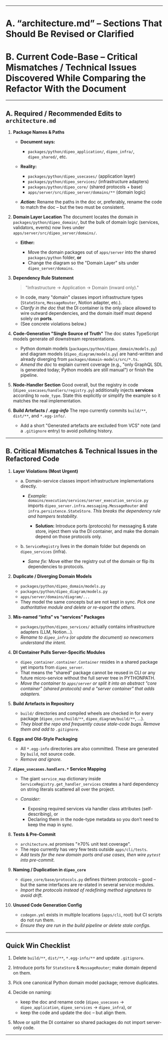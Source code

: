 
---

# A. “architecture.md” – Sections That Should Be Revised or Clarified

# B. Current Code-Base – Critical Mismatches / Technical Issues Discovered While Comparing the Refactor With the Document

---

## A. Required / Recommended Edits to `architecture.md`

1. **Package Names & Paths**

   * **Document says:**

     * `packages/python/dipeo_application/`, `dipeo_infra/`, `dipeo_shared/`, etc.
   * **Reality:**

     * `packages/python/dipeo_usecases/` (application layer)
     * `packages/python/dipeo_services/` (infrastructure adapters)
     * `packages/python/dipeo_core/` (shared protocols + base)
     * `apps/server/src/dipeo_server/domains/**` (domain logic)
   * ***Action:*** Rename the paths in the doc or, preferably, rename the code to match the doc – but the two must be consistent.

2. **Domain Layer Location**
   The document locates the domain in `packages/python/dipeo_domain/`, but the bulk of domain logic (services, validators, events) now lives under `apps/server/src/dipeo_server/domains/`.

   * **Either:**

     * Move the domain packages out of `apps/server` into the shared `packages/python` folder, **or**
     * Change the diagram so the "Domain Layer" sits under `dipeo_server/domains`.

3. **Dependency Rule Statement**

   > "Infrastructure → Application → Domain (inward only)."

   * In code, many "domain" classes import infrastructure types (`StateStore`, `MessageRouter`, Notion adapter, etc.).
   * *Clarify in the doc* that the DI container is the only place allowed to wire outward dependencies, and the domain itself must depend solely on **ports**.
   * (See concrete violations below.)

4. **Code-Generation "Single Source of Truth"**
   The doc states TypeScript models generate *all* downstream representations.

   * Python domain models (`packages/python/dipeo_domain/models.py`) and diagram models (`dipeo_diagram/models.py`) are hand-written and already diverging from `packages/domain-models/src/*.ts`.
   * *Amend the doc* to explain current coverage (e.g., "only GraphQL SDL is generated today; Python models are still manual") or finish the pipeline.

5. **Node-Handler Section**
   Good overall, but the registry in code (`dipeo_usecases/handlers/registry.py`) additionally injects **services** according to `node_type`. State this explicitly or simplify the example so it matches the real implementation.

6. **Build Artefacts / *.egg-info***
   The repo currently commits `build/**`, `dist/**`, and `*.egg-info/`.

   * Add a short "Generated artefacts are excluded from VCS" note (and a `.gitignore` entry) to avoid polluting history.

---

## B. Critical Mismatches & Technical Issues in the Refactored Code

1. **Layer Violations (Most Urgent)**

   * a. Domain-service classes import infrastructure implementations directly.

     * *Example:*
       `domains/execution/services/server_execution_service.py` imports
       `dipeo_server.infra.messaging.MessageRouter` and `infra.persistence.StateStore`.
       *This breaks the dependency rule and hampers testability.*

       * **Solution:** Introduce ports (protocols) for messaging & state store, inject them via the DI container, and make the domain depend on those protocols only.
   * b. `ServiceRegistry` lives in the domain folder but depends on `dipeo_services` (infra).

     * *Same fix:* Move either the registry out of the domain or flip its dependencies to protocols.

2. **Duplicate / Diverging Domain Models**

   * `packages/python/dipeo_domain/models.py`
   * `packages/python/dipeo_diagram/models.py`
   * `apps/server/domains/diagram/...`
   * They model the same concepts but are not kept in sync.
     *Pick one authoritative module and delete or re-export the others.*

3. **Mis-named “infra” vs “services” Packages**

   * `packages/python/dipeo_services/` actually contains infrastructure adapters (LLM, Notion…).
   * *Rename to `dipeo_infra` (or update the document) so newcomers understand the intent.*

4. **DI Container Pulls Server-Specific Modules**

   * `dipeo_container.container.Container` resides in a shared package yet imports from `dipeo_server`.
   * That means the "shared" package cannot be reused in CLI or any future micro-service without the full server tree in PYTHONPATH.
   * *Move the container to `apps/server` or split it into an abstract "core container" (shared protocols) and a "server container" that adds adapters.*

5. **Build Artefacts in Repository**

   * `build/` directories and compiled wheels are checked in for every package (`dipeo_core/build/**`, `dipeo_diagram/build/**`, ...).
   * *They bloat the repo and frequently cause stale-code bugs. Remove them and add to `.gitignore`.*

6. **Eggs and Old-Style Packaging**

   * All `*.egg-info` directories are also committed. These are generated by `build`, not source code.
   * *Remove and ignore.*

7. **`dipeo_usecases.handlers.*` Service Mapping**

   * The giant `service_map` dictionary inside `ServiceRegistry.get_handler_services` creates a hard dependency on string literals scattered all over the project.
   * *Consider:*

     * Exposing required services via handler class attributes (self-describing), or
     * Declaring them in the node-type metadata so you don’t need to keep the map in sync.

8. **Tests & Pre-Commit**

   * `architecture.md` promises "≥70% unit test coverage".
   * The repo currently has very few tests outside `apps/cli/tests`.
   * *Add tests for the new domain ports and use cases, then wire `pytest` into pre-commit.*

9. **Naming / Duplication in `dipeo_core`**

   * `dipeo_core/base/protocols.py` defines thirteen protocols – good – but the same interfaces are re-stated in several service modules.
   * *Import the protocols instead of redefining method signatures to avoid drift.*

10. **Unused Code Generation Config**

    * `codegen.yml` exists in multiple locations (`apps/cli`, root) but CI scripts do not run them.
    * *Ensure they are run in the build pipeline or delete stale configs.*

---

## Quick Win Checklist

1. Delete `build/**`, `dist/**`, `*.egg-info/**` and update `.gitignore`.
2. Introduce ports for `StateStore` & `MessageRouter`; make domain depend on them.
3. Pick one canonical Python domain model package; remove duplicates.
4. Decide on naming:

   * keep the doc and rename code (`dipeo_usecases` → `dipeo_application`, `dipeo_services` → `dipeo_infra`), or
   * keep the code and update the doc – but align them.
5. Move or split the DI container so shared packages do not import server-only code.

---

